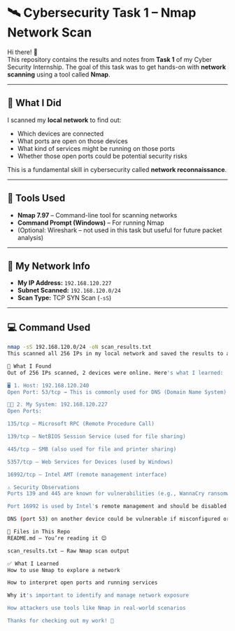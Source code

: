 # 🛰️ Cybersecurity Task 1 – Nmap Network Scan

Hi there! 👋  
This repository contains the results and notes from **Task 1** of my Cyber Security Internship. The goal of this task was to get hands-on with **network scanning** using a tool called **Nmap**.

---

## 🧠 What I Did

I scanned my **local network** to find out:
- Which devices are connected
- What ports are open on those devices
- What kind of services might be running on those ports
- Whether those open ports could be potential security risks

This is a fundamental skill in cybersecurity called **network reconnaissance**.

---

## 🔧 Tools Used

- **Nmap 7.97** – Command-line tool for scanning networks
- **Command Prompt (Windows)** – For running Nmap
- (Optional: Wireshark – not used in this task but useful for future packet analysis)

---

## 📍 My Network Info

- **My IP Address:** `192.168.120.227`
- **Subnet Scanned:** `192.168.120.0/24`
- **Scan Type:** TCP SYN Scan (`-sS`)

---

## 💻 Command Used

```bash
nmap -sS 192.168.120.0/24 -oN scan_results.txt
This scanned all 256 IPs in my local network and saved the results to a file.

📄 What I Found
Out of 256 IPs scanned, 2 devices were online. Here's what I learned:

🖥️ 1. Host: 192.168.120.240
Open Port: 53/tcp → This is commonly used for DNS (Domain Name System)

🧑‍💻 2. My System: 192.168.120.227
Open Ports:

135/tcp – Microsoft RPC (Remote Procedure Call)

139/tcp – NetBIOS Session Service (used for file sharing)

445/tcp – SMB (also used for file and printer sharing)

5357/tcp – Web Services for Devices (used by Windows)

16992/tcp – Intel AMT (remote management interface)

⚠️ Security Observations
Ports 139 and 445 are known for vulnerabilities (e.g., WannaCry ransomware exploited SMB on port 445).

Port 16992 is used by Intel's remote management and should be disabled if not actively used — it could be a serious risk if left open.

DNS (port 53) on another device could be vulnerable if misconfigured or externally exposed.

📁 Files in This Repo
README.md – You’re reading it 😊

scan_results.txt – Raw Nmap scan output

✅ What I Learned
How to use Nmap to explore a network

How to interpret open ports and running services

Why it's important to identify and manage network exposure

How attackers use tools like Nmap in real-world scenarios

Thanks for checking out my work! 🙌
